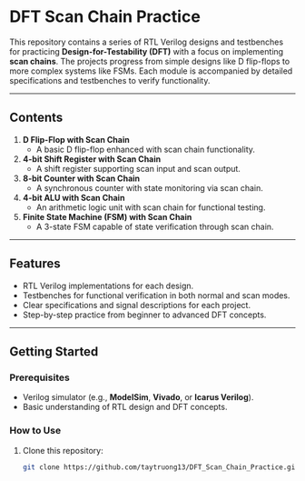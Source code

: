 # DFT Scan Chain Practice

This repository contains a series of RTL Verilog designs and testbenches for practicing **Design-for-Testability (DFT)** with a focus on implementing **scan chains**. The projects progress from simple designs like D flip-flops to more complex systems like FSMs. Each module is accompanied by detailed specifications and testbenches to verify functionality.

---

## **Contents**
1. **D Flip-Flop with Scan Chain**
   - A basic D flip-flop enhanced with scan chain functionality.
2. **4-bit Shift Register with Scan Chain**
   - A shift register supporting scan input and scan output.
3. **8-bit Counter with Scan Chain**
   - A synchronous counter with state monitoring via scan chain.
4. **4-bit ALU with Scan Chain**
   - An arithmetic logic unit with scan chain for functional testing.
5. **Finite State Machine (FSM) with Scan Chain**
   - A 3-state FSM capable of state verification through scan chain.

---

## **Features**
- RTL Verilog implementations for each design.
- Testbenches for functional verification in both normal and scan modes.
- Clear specifications and signal descriptions for each project.
- Step-by-step practice from beginner to advanced DFT concepts.

---

## **Getting Started**

### Prerequisites
- Verilog simulator (e.g., **ModelSim**, **Vivado**, or **Icarus Verilog**).
- Basic understanding of RTL design and DFT concepts.

### How to Use
1. Clone this repository:
   ```bash
   git clone https://github.com/taytruong13/DFT_Scan_Chain_Practice.git
